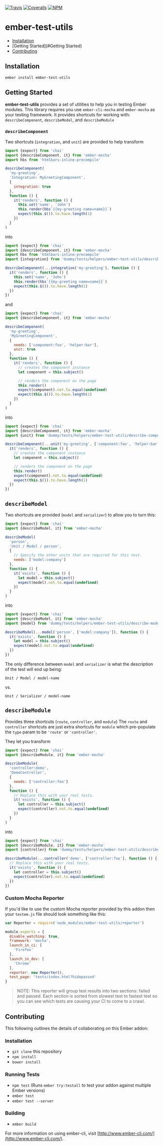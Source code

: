 [ci-img]: https://img.shields.io/travis/ciena-blueplanet/ember-test-utils.svg "Travis CI Build Status"
[ci-url]: https://travis-ci.org/ciena-blueplanet/ember-test-utils

[cov-img]: https://img.shields.io/coveralls/ciena-blueplanet/ember-test-utils.svg "Coveralls Code Coverage"
[cov-url]: https://coveralls.io/github/ciena-blueplanet/ember-test-utils

[npm-img]: https://img.shields.io/npm/v/ember-test-utils.svg "NPM Version"
[npm-url]: https://www.npmjs.com/package/ember-test-utils

[![Travis][ci-img]][ci-url] [![Coveralls][cov-img]][cov-url] [![NPM][npm-img]][npm-url]

# ember-test-utils

 * [Installation](#Installation)
 * [Getting Started](#Getting Started)
 * [Contributing](#Contributing)

## Installation

```
ember install ember-test-utils
```

## Getting Started

**ember-test-utils** provides a set of utilities to help you in testing Ember modules. This library requires you
use `ember-cli-mocha` and `ember-mocha` as your testing framework. It provides shortcuts for working with:
`describeComponent`, `describeModel`, and `describeModule`


### `describeComponent`
Two shortcuts (`integration`, and `unit`) are provided to help transform

```js
import {expect} from 'chai'
import {describeComponent, it} from 'ember-mocha'
import hbs from 'htmlbars-inline-precompile'

describeComponent(
  'my-greeting',
  'Integration: MyGreetingComponent',
  {
    integration: true
  },
  function () {
    it('renders', function () {
      this.set('name', 'John')
      this.render(hbs`{{my-greeting name=name}}`)
      expect(this.$()).to.have.length(1)
    })
  }
)
```

into

```js
import {expect} from 'chai'
import {describeComponent, it} from 'ember-mocha'
import hbs from 'htmlbars-inline-precompile'
import {integration} from 'dummy/tests/helpers/ember-test-utils/describe-component'

describeComponent(...integration('my-greeting'), function () {
  it('renders', function () {
    this.set('name', 'John')
    this.render(hbs`{{my-greeting name=name}}`)
    expect(this.$()).to.have.length(1)
  })
})
```

and

```js
import {expect} from 'chai'
import {describeComponent, it} from 'ember-mocha'

describeComponent(
  'my-greeting',
  'MyGreetingComponent',
  {
    needs: ['component:foo', 'helper:bar'],
    unit: true
  },
  function () {
    it('renders', function () {
      // creates the component instance
      let component = this.subject()

      // renders the component on the page
      this.render()
      expect(component).not.to.equal(undefined)
      expect(this.$()).to.have.length(1)
    })
  }
)
```

into

```js
import {expect} from 'chai'
import {describeComponent, it} from 'ember-mocha'
import {unit} from 'dummy/tests/helpers/ember-test-utils/describe-component'

describeComponent(...unit('my-greeting', ['component:foo', 'helper:bar']), function () {
  it('renders', function () {
    // creates the component instance
    let component = this.subject()

    // renders the component on the page
    this.render()
    expect(component).not.to.equal(undefined)
    expect(this.$()).to.have.length(1)
  })
})
```

## `describeModel`
Two shortcuts are provided (`model` and `serializer`) to allow you to turn this:

```js
import {expect} from 'chai'
import {describeModel, it} from 'ember-mocha'

describeModel(
  'person',
  'Unit / Model / person',
  {
    // Specify the other units that are required for this test.
    needs: ['model:company']
  },
  function () {
    it('exists', function () {
      let model = this.subject()
      expect(model).not.to.equal(undefined)
    })
  }
)
```

into

```js
import {expect} from 'chai'
import {describeModel, it} from 'ember-mocha'
import {model} from 'dummy/tests/helpers/ember-test-utils/describe-model'

describeModel(...model('person', ['model:company']), function () {
  it('exists', function () {
    let model = this.subject()
    expect(model).not.to.equal(undefined)
  })
})
```

The only difference between `model` and `serializer` is what the description of the test will end up being:

```
Unit / Model / model-name
```

vs.

```
Unit / Serializer / model-name
```

## `describeModule`
Provides three shortcuts (`route`, `controller`, and `module`) The `route` and `controller` shortcuts are just
extra shortcuts for `module` which pre-populate the `type` param to be `'route'` or `'controller'`.

They let you transform

```js
import {expect} from 'chai'
import {describeModule, it} from 'ember-mocha'

describeModule(
  'controller:demo',
  'DemoController',
  {
    needs: ['controller:foo']
  },
  function () {
    // Replace this with your real tests.
    it('exists', function () {
      let controller = this.subject()
      expect(controller).not.to.equal(undefined)
    })
  }
)
```

into

```js
import {expect} from 'chai'
import {describeModule, it} from 'ember-mocha'
import {controller} from 'dummy/tests/helpers/ember-test-utils/describe-module'

describeModule(...controller('demo', ['controller:foo'], function () {
  // Replace this with your real tests.
  it('exists', function () {
    let controller = this.subject()
    expect(controller).not.to.equal(undefined)
  })
})
```

### Custom Mocha Reporter

If you'd like to use the custom Mocha reporter provided by this addon then your `testem.js` file should look something like this:

```js
var Reporter = require('node_modules/ember-test-utils/reporter')

module.exports = {
  disable_watching: true,
  framework: 'mocha',
  launch_in_ci: [
    'Firefox'
  ],
  launch_in_dev: [
    'Chrome'
  ],
  reporter: new Reporter(),
  test_page: 'tests/index.html?hidepassed'
}
```

> NOTE: This reporter will group test results into two sections: failed and passed. Each section is sorted from slowest test to fastest test so you can see which tests are causing your CI to come to a crawl.

## Contributing

This following outlines the details of collaborating on this Ember addon:

### Installation

* `git clone` this repository
* `npm install`
* `bower install`

### Running Tests

* `npm test` (Runs `ember try:testall` to test your addon against multiple Ember versions)
* `ember test`
* `ember test --server`

### Building

* `ember build`

For more information on using ember-cli, visit [http://www.ember-cli.com/](http://www.ember-cli.com/).
